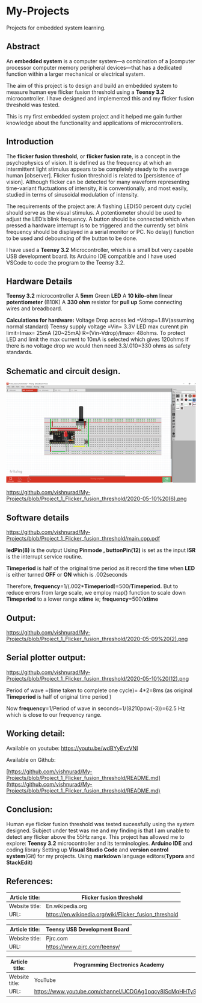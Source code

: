 # My-Projects
Projects for embedded system learning.
## Abstract

An **embedded system** is a computer system—a combination of a [computer processor computer memory peripheral devices—that has a dedicated function within a larger mechanical or electrical system.

The aim of this project is to design and build an embedded system to
measure human eye flicker fusion threshold using a **Teensy 3.2** microcontroller.
I have designed and implemented this and my flicker fusion threshold was tested.

This is my first embedded system project and it helped me gain further knowledge about the functionality and applications of microcontrollers.

## Introduction

The **flicker fusion threshold**, or **flicker fusion rate**, is a concept in the psychophysics of vision. It is defined as the frequency at which an intermittent light stimulus appears to be completely steady to the average human [observer]. Flicker fusion threshold is related to [persistence of vision]. Although flicker can be detected for many waveform representing time-variant fluctuations of intensity, it is conventionally, and most easily, studied in terms of sinusoidal modulation of intensity.

The requirements of the project are:
 A flashing LED(50 percent duty cycle) should serve as the visual stimulus.
 A potentiometer should be used to adjust the LED’s blink
frequency.
A button should be connected which when pressed a hardware
interrupt is to be triggered and the currently set blink
frequency should be displayed in a serial monitor or PC.
No delay() function to be used and debouncing of the button to be done.

I have used a **Teensy 3.2** Microcontroller, which is a small but very capable 
USB development board.
Its Arduino IDE compatible and I have used VSCode to code the program to the Teensy 3.2.

## Hardware Details

**Teensy 3.2** microcontroller
A **5mm** Green **LED**
A **10 kilo-ohm** linear **potentiometer** (B10K)
A **330 ohm** resistor for **pull up**
Some connecting wires and breadboard.

**Calculations for hardware:**
Voltage Drop across led =Vdrop=1.8V(assuming normal standard)
Teensy supply voltage =Vin= 3.3V
LED max curennt pin limit=Imax= 25mA (20~25mA)
R=(Vin-Vdrop)/Imax= 48ohms.
To protect LED and limit the max current to 10mA is selected
which gives 120ohms
If there is no voltage drop we would then need 3.3/.010=330 ohms as safety standards.

## Schematic and circuit design.
 ![enter image description here](https://github.com/vishnurad/My-Projects/blob/Project_1_Flicker_fusion_threshold/2020-05-10%20%284%29.png)

 https://github.com/vishnurad/My-Projects/blob/Project_1_Flicker_fusion_threshold/2020-05-10%20(6).png







## Software details

https://github.com/vishnurad/My-Projects/blob/Project_1_Flicker_fusion_threshold/main.cpp.pdf



**ledPin(8)** is the output
Using **Pinmode , buttonPin(12)** is set as the input
**ISR** is the interrupt service routine.

**Timeperiod** is half of the original time period as it record the time when **LED** is either turned **OFF** or **ON** which is .002seconds

Therefore, **frequency**=1/(.002***Timeperiod**)=500/**Timeperiod.**
But to reduce errors from large scale, we employ map() function to scale down **Timeperiod** to a lower range **xtime**
ie; **frequency**=500/**xtime**





## Output:

https://github.com/vishnurad/My-Projects/blob/Project_1_Flicker_fusion_threshold/2020-05-09%20(2).png



## Serial plotter output:

https://github.com/vishnurad/My-Projects/blob/Project_1_Flicker_fusion_threshold/2020-05-10%20(12).png



Period of wave =(time taken to complete one cycle)= 4*2=8ms (as original **Timeperiod** is half of original time period )

Now 
**frequency**=1/Period of wave in seconds=1/(8*2*10pow(-3))=62.5 Hz
which is close to our frequency range.

## Working detail:



Available on youtube:
https://youtu.be/wdBYyEvzVNI

Available on Github:

[https://github.com/vishnurad/My-Projects/blob/Project_1_Flicker_fusion_threshold/README.md](https://github.com/vishnurad/My-Projects/blob/Project_1_Flicker_fusion_threshold/README.md)



## Conclusion:

Human eye flicker fusion threshold was tested sucessfully using the system designed.
Subject under test was me and my finding is that I am unable to detect any flicker above the 55Hz range.
This project has allowed me to explore:
**Teensy 3.2** microcontroller and its terminologies.
**Arduino IDE** and coding library
Setting up **Visual Studio Code** and **version control system**(Git) for my projects.
Using **markdown** language editors(**Typora** and **StackEdit**)





## References:

| Article title: | Flicker fusion threshold                               |
| -------------- | ------------------------------------------------------ |
| Website title: | En.wikipedia.org                                       |
| URL:           | https://en.wikipedia.org/wiki/Flicker_fusion_threshold |

| Article title: | Teensy USB Development Board |
| -------------- | ---------------------------- |
| Website title: | Pjrc.com                     |
| URL:           | https://www.pjrc.com/teensy/ |

| Article title: | Programming Electronics Academy                          |
| -------------- | -------------------------------------------------------- |
| Website title: | YouTube                                                  |
| URL:           | https://www.youtube.com/channel/UCDGAg1pqcy8IScMqHHTy9Gg |

